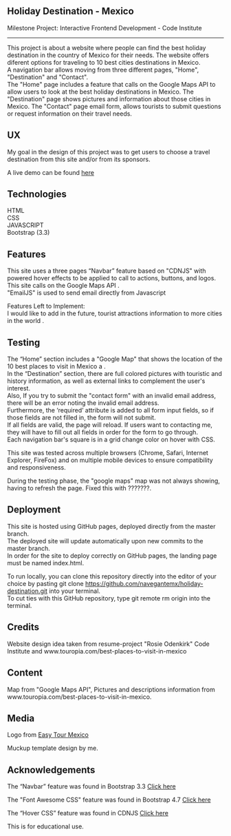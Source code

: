 <h2><a id="Holiday__Destination_0"></a>Holiday Destination - Mexico</h2>
<p>Milestone Project: Interactive Frontend Development - Code Institute</p>
<hr>
<p>This project is about a website where people can find the best holiday destination in the country of Mexico for their needs. The website offers diferent options for traveling to 10 best cities destinations in Mexico.<br>
A navigation bar allows moving from three different pages, "Home", "Destination" and "Contact".<br>
The "Home" page includes a feature that calls on the Google Maps API to allow users to look at the best holiday destinations in Mexico. 
The "Destination" page shows pictures and information about those cities in Mexico.
The "Contact" page email form, allows tourists to submit questions or request information on their travel needs.</p>
<h2><a id="UX_9"></a>UX</h2>
<p>My goal in the design of this project was to get users to choose a travel destination from this site and/or from its sponsors.</p>
<p>A live demo can be found <a href="https://navegantemx.github.io/holiday-destination/">here</a></p>
<h2><a id="Technologies_16"></a>Technologies</h2>
<p>HTML<br>
CSS<br>
JAVASCRIPT<br>
Bootstrap (3.3)</p>
<h2><a id="Features_22"></a>Features</h2>
<p>This site uses a three pages “Navbar” feature based on "CDNJS" with powered hover effects to be applied to call to actions, buttons, and logos.<br>
This site calls on the Google Maps API .<br>
"EmailJS" is used to send email directly from Javascript<br>
<p>Features Left to Implement:<br>
I would like to add in the future, tourist attractions information to more cities in the world .</p>
<h2><a id="Testing_32"></a>Testing</h2>
<p>The “Home” section includes a "Google Map" that shows the location of the 10 best places to visit in Mexico a .<br>
In the “Destination” section, there are full colored pictures with touristic and history information, as well as external links to complement the user's interest.<br>
Also, If you try to submit the "contact form" with an invalid email address, there will be an error noting the invalid email address.<br>
Furthermore, the ‘required’ attribute is added to all form input fields, so if those fields are not filled in, the form will not submit.<br>
If all fields are valid, the page will reload. If users want to contacting me, they will have to fill out all fields in order for the form to go through.<br>
Each navigation bar's square is in a grid change color on hover with CSS.</p>
<p>This site was tested across multiple browsers (Chrome, Safari, Internet Explorer, FireFox) and on multiple mobile devices to ensure compatibility and responsiveness.</p>
<p>During the testing phase, the "google maps" map was not always showing, having to refresh the page. 
Fixed this with ???????.</p>
<h2><a id="Deployment_47"></a>Deployment</h2>
<p>This site is hosted using GitHub pages, deployed directly from the master branch.<br>
The deployed site will update automatically upon new commits to the master branch.<br>
In order for the site to deploy correctly on GitHub pages, the landing page must be named index.html.</p>
<p>To run locally, you can clone this repository directly into the editor of your choice by pasting git clone <a href="https://github.com/navegantemx/holiday-destination.git">https://github.com/navegantemx/holiday-destination.git</a> into your terminal.<br>
To cut ties with this GitHub repository, type git remote rm origin into the terminal.</p>
<h2><a id="Credits_56"></a>Credits</h2>
<p>Website design idea taken from resume-project "Rosie Odenkirk" Code Institute and www.touropia.com/best-places-to-visit-in-mexico</p>
<h2><a id="Content_60"></a>Content</h2>
<p>Map from "Google Maps API", Pictures and descriptions information from www.touropia.com/best-places-to-visit-in-mexico.</p>
<h2><a id="Media_64"></a>Media</h2>
<p>Logo from <a href="https://easytourmexico.com/">Easy Tour Mexico</a></p>
<P>Muckup template design by me.</p>
<h2><a id="Acknowledgements_69"></a>Acknowledgements</h2>
<p>The “Navbar” feature was found in Bootstrap 3.3 <a href="https://getbootstrap.com/">Click here</a></p>
<p>The "Font Awesome CSS" feature was found in Bootstrap 4.7 <a href="https://www.bootstrapcdn.com/fontawesome/">Click here</a></p>
<p>The “Hover CSS” feature was found in CDNJS <a href="https://cdnjs.com/libraries/hover.css/">Click here</a></p>
<p>This is for educational use.</p>

</body></html>
